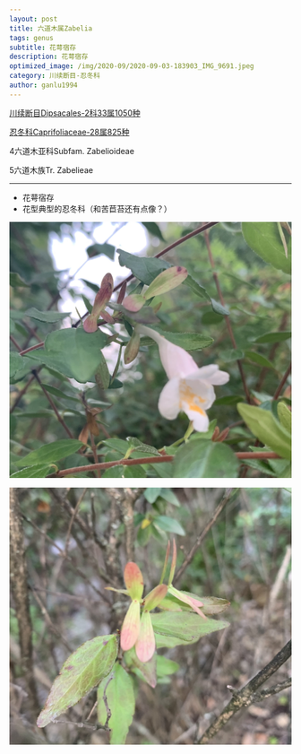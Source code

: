 ```yaml
---
layout: post
title: 六道木属Zabelia
tags: genus    
subtitle: 花萼宿存
description: 花萼宿存
optimized_image: /img/2020-09/2020-09-03-183903_IMG_9691.jpeg
category: 川续断目-忍冬科
author: ganlu1994
---
```


[川续断目Dipsacales-2科33属1050种](https://ganlu1994.github.io/64川续断目Dipsacales/)

[忍冬科Caprifoliaceae-28属825种](https://ganlu1994.github.io/433忍冬科Caprifoliaceae/)

4六道木亚科Subfam. Zabelioideae

5六道木族Tr. Zabelieae

---

* 花萼宿存
* 花型典型的忍冬科（和苦苣苔还有点像？）

![](/img/2020-09/2020-09-03-183903_IMG_9691.jpeg)

![](/img/2020-09/2020-09-03-183913_IMG_9693.jpeg)